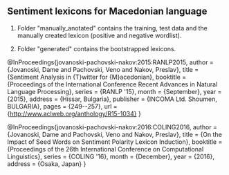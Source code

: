## Sentiment lexicons for Macedonian language

1. Folder "manually_anotated" contains the training, test data and 
the manually created lexicon (positive and negative wordlist).

2. Folder "generated" contains the bootstrapped lexicons.

@InProceedings{jovanoski-pachovski-nakov:2015:RANLP2015,
  author    = {Jovanoski, Dame  and  Pachovski, Veno  and  Nakov, Preslav},
  title     = {Sentiment Analysis in {T}witter for {M}acedonian},
  booktitle = {Proceedings of the International Conference Recent Advances in Natural Language Processing},
  series    = {RANLP '15},
  month     = {September},
  year      = {2015},
  address   = {Hissar, Bulgaria},
  publisher = {INCOMA Ltd. Shoumen, BULGARIA},
  pages     = {249--257},
  url       = {http://www.aclweb.org/anthology/R15-1034}
}

@InProceedings{jovanoski-pachovski-nakov:2016:COLING2016,
  author    = {Jovanoski, Dame  and  Pachovski, Veno  and  Nakov, Preslav},
  title     = {On the Impact of Seed Words on Sentiment Polarity Lexicon Induction},
  booktitle = {Proceedings of the 26th International Conference on Computational Linguistics},
  series    = {COLING '16},
  month     = {December},
  year      = {2016},
  address   = {Osaka, Japan}
}

